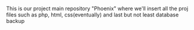 This is our project main repository "Phoenix" where we'll insert all the proj files such as php, html, css(eventually) and last but not least 
database backup
